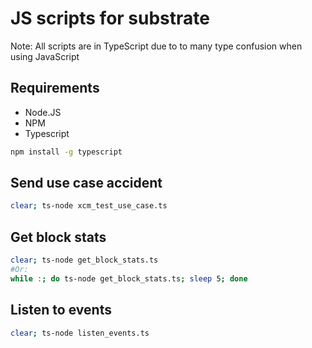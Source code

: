 # JS scripts for substrate

Note: All scripts are in TypeScript due to to many type confusion when using JavaScript

## Requirements

- Node.JS
- NPM
- Typescript

```bash
npm install -g typescript
```


## Send use case accident

```bash
clear; ts-node xcm_test_use_case.ts
```

## Get block stats

```bash
clear; ts-node get_block_stats.ts
#Or:
while :; do ts-node get_block_stats.ts; sleep 5; done
```

## Listen to events

```bash
clear; ts-node listen_events.ts
```
